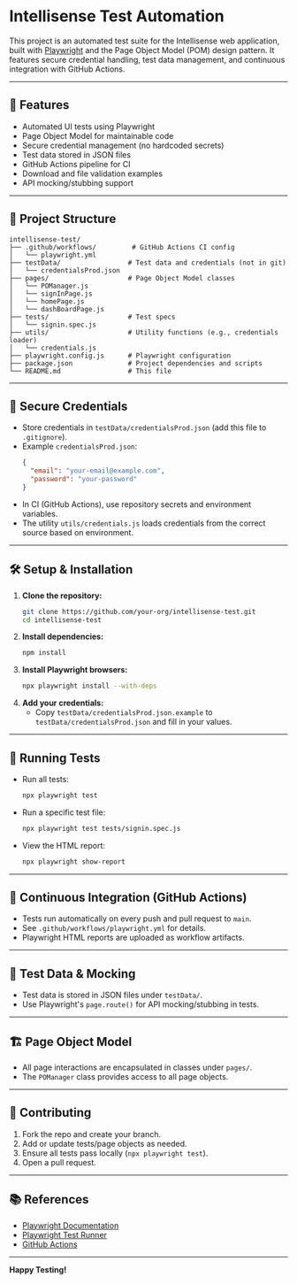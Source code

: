 # Intellisense Test Automation

This project is an automated test suite for the Intellisense web application, built with [Playwright](https://playwright.dev/) and the Page Object Model (POM) design pattern. It features secure credential handling, test data management, and continuous integration with GitHub Actions.

---

## 🚀 Features
- Automated UI tests using Playwright
- Page Object Model for maintainable code
- Secure credential management (no hardcoded secrets)
- Test data stored in JSON files
- GitHub Actions pipeline for CI
- Download and file validation examples
- API mocking/stubbing support

---

## 📁 Project Structure

```
intellisense-test/
├── .github/workflows/         # GitHub Actions CI config
│   └── playwright.yml
├── testData/                 # Test data and credentials (not in git)
│   └── credentialsProd.json
├── pages/                    # Page Object Model classes
│   └── POManager.js
│   └── signInPage.js
│   └── homePage.js
│   └── dashBoardPage.js
├── tests/                    # Test specs
│   └── signin.spec.js
├── utils/                    # Utility functions (e.g., credentials loader)
│   └── credentials.js
├── playwright.config.js      # Playwright configuration
├── package.json              # Project dependencies and scripts
└── README.md                 # This file
```

---

## 🔐 Secure Credentials
- Store credentials in `testData/credentialsProd.json` (add this file to `.gitignore`).
- Example `credentialsProd.json`:
  ```json
  {
    "email": "your-email@example.com",
    "password": "your-password"
  }
  ```
- In CI (GitHub Actions), use repository secrets and environment variables.
- The utility `utils/credentials.js` loads credentials from the correct source based on environment.

---

## 🛠️ Setup & Installation

1. **Clone the repository:**
   ```bash
   git clone https://github.com/your-org/intellisense-test.git
   cd intellisense-test
   ```
2. **Install dependencies:**
   ```bash
   npm install
   ```
3. **Install Playwright browsers:**
   ```bash
   npx playwright install --with-deps
   ```
4. **Add your credentials:**
   - Copy `testData/credentialsProd.json.example` to `testData/credentialsProd.json` and fill in your values.

---

## 🧪 Running Tests

- Run all tests:
  ```bash
  npx playwright test
  ```
- Run a specific test file:
  ```bash
  npx playwright test tests/signin.spec.js
  ```
- View the HTML report:
  ```bash
  npx playwright show-report
  ```

---

## 🤖 Continuous Integration (GitHub Actions)
- Tests run automatically on every push and pull request to `main`.
- See `.github/workflows/playwright.yml` for details.
- Playwright HTML reports are uploaded as workflow artifacts.

---

## 🧩 Test Data & Mocking
- Test data is stored in JSON files under `testData/`.
- Use Playwright's `page.route()` for API mocking/stubbing in tests.

---

## 🏗️ Page Object Model
- All page interactions are encapsulated in classes under `pages/`.
- The `POManager` class provides access to all page objects.

---

## 👥 Contributing
1. Fork the repo and create your branch.
2. Add or update tests/page objects as needed.
3. Ensure all tests pass locally (`npx playwright test`).
4. Open a pull request.

---

## 📚 References
- [Playwright Documentation](https://playwright.dev/docs/intro)
- [Playwright Test Runner](https://playwright.dev/docs/test-intro)
- [GitHub Actions](https://docs.github.com/en/actions)

---

**Happy Testing!**